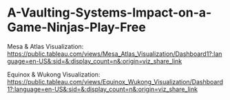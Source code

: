 # A-Vaulting-Systems-Impact-on-a-Game-Ninjas-Play-Free

Mesa & Atlas Visualization: https://public.tableau.com/views/Mesa_Atlas_Visualization/Dashboard1?:language=en-US&:sid=&:display_count=n&:origin=viz_share_link

Equinox & Wukong Visualization: https://public.tableau.com/views/Equinox_Wukong_Visualization/Dashboard1?:language=en-US&:sid=&:display_count=n&:origin=viz_share_link
